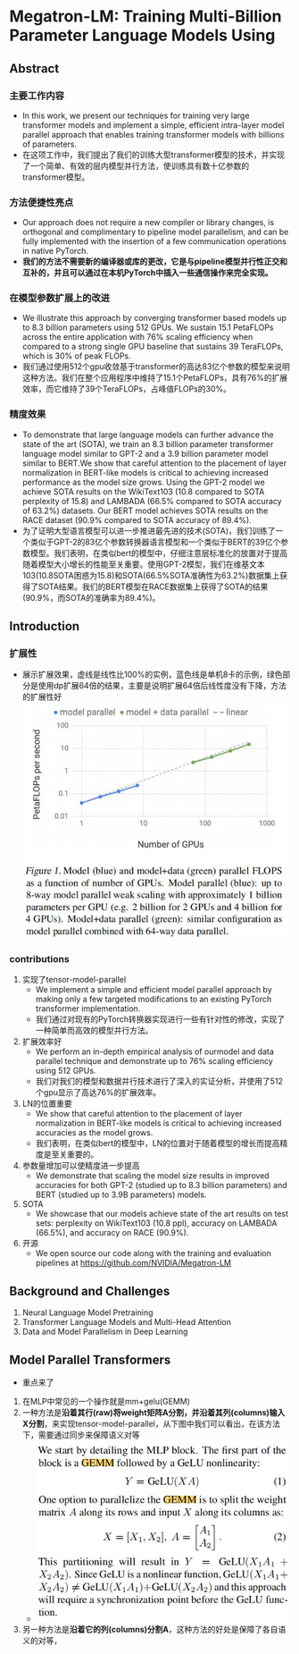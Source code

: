 # Megatron-LM: Training Multi-Billion Parameter Language Models Using

## Abstract

### 主要工作内容  
- In this work, we present our techniques for training very large transformer models and implement a simple, efficient intra-layer model parallel approach that enables training transformer models with billions of parameters.
- 在这项工作中，我们提出了我们的训练大型transformer模型的技术，并实现了一个简单、有效的层内模型并行方法，使训练具有数十亿参数的transformer模型。

### 方法便捷性亮点
- Our approach does not require a new compiler or library changes, is orthogonal and complimentary to pipeline model parallelism, and can be fully implemented with the insertion of a few communication operations in native PyTorch.
- **我们的方法不需要新的编译器或库的更改，它是与pipeline模型并行性正交和互补的，并且可以通过在本机PyTorch中插入一些通信操作来完全实现。**

### 在模型参数扩展上的改进
- We illustrate this approach by converging transformer based models up to 8.3 billion parameters using 512 GPUs. We sustain 15.1 PetaFLOPs across the entire application with 76% scaling efficiency when compared to a strong single GPU baseline that sustains 39 TeraFLOPs, which is 30% of peak FLOPs.
- 我们通过使用512个gpu收敛基于transformer的高达83亿个参数的模型来说明这种方法。我们在整个应用程序中维持了15.1个PetaFLOPs，具有76%的扩展效率，而它维持了39个TeraFLOPs，占峰值FLOPs的30%。

### 精度效果
- To demonstrate that large language models can further advance the state of the art (SOTA), we train an 8.3 billion parameter transformer language model similar to GPT-2 and a 3.9 billion parameter model similar to BERT.We show that careful attention to the placement of layer normalization in BERT-like models is critical to achieving increased performance as the model size grows. Using the GPT-2 model we achieve SOTA results on the WikiText103 (10.8 compared to SOTA perplexity of 15.8) and LAMBADA (66.5% compared to SOTA accuracy of 63.2%) datasets. Our BERT model achieves SOTA results on the RACE dataset (90.9% compared to SOTA accuracy of 89.4%).
- 为了证明大型语言模型可以进一步推进最先进的技术(SOTA)，我们训练了一个类似于GPT-2的83亿个参数转换器语言模型和一个类似于BERT的39亿个参数模型。我们表明，在类似bert的模型中，仔细注意层标准化的放置对于提高随着模型大小增长的性能至关重要。使用GPT-2模型，我们在维基文本103(10.8SOTA困惑为15.8)和SOTA(66.5%SOTA准确性为63.2%)数据集上获得了SOTA结果。我们的BERT模型在RACE数据集上获得了SOTA的结果(90.9%，而SOTA的准确率为89.4%)。


## Introduction

### 扩展性
- 展示扩展效果，虚线是线性比100%的实例，蓝色线是单机8卡的示例，绿色部分是使用dp扩展64倍的结果，主要是说明扩展64倍后线性度没有下降，方法的扩展性好
![](./imgs/p1-f1.jpg)

### contributions
1. 实现了tensor-model-parallel
    - We implement a simple and efficient model parallel approach by making only a few targeted modifications to an existing PyTorch transformer implementation.
    - 我们通过对现有的PyTorch转换器实现进行一些有针对性的修改，实现了一种简单而高效的模型并行方法。
2. 扩展效率好
    - We perform an in-depth empirical analysis of ourmodel and data parallel technique and demonstrate up to 76% scaling efficiency using 512 GPUs.
    - 我们对我们的模型和数据并行技术进行了深入的实证分析，并使用了512个gpu显示了高达76%的扩展效率。
3. LN的位置重要
    - We show that careful attention to the placement of layer normalization in BERT-like models is critical to achieving increased accuracies as the model grows.
    - 我们表明，在类似bert的模型中，LN的位置对于随着模型的增长而提高精度是至关重要的。
4. 参数量增加可以使精度进一步提高
    - We demonstrate that scaling the model size results in improved accuracies for both GPT-2 (studied up to 8.3 billion parameters) and BERT (studied up to 3.9B parameters) models.
5. SOTA
    - We showcase that our models achieve state of the art results on test sets: perplexity on WikiText103 (10.8 ppl), accuracy on LAMBADA (66.5%), and accuracy on RACE (90.9%).
6. 开源
    - We open source our code along with the training and evaluation pipelines at https://github.com/NVIDIA/Megatron-LM

## Background and Challenges

1. Neural Language Model Pretraining
2. Transformer Language Models and Multi-Head
Attention
3. Data and Model Parallelism in Deep Learning

## Model Parallel Transformers
- 重点来了

1. 在MLP中常见的一个操作就是mm+gelu(GEMM)
2. 一种方法是**沿着其行(raw)将weight矩阵A分割，并沿着其列(columns)输入X分割**，来实现tensor-model-parallel，从下图中我们可以看出，在该方法下，需要通过同步来保障语义对等
    - ![](./imgs/p1-f2.jpg)
3. 另一种方法是**沿着它的列(columns)分割A**，这种方法的好处是保障了各自语义的对等，



